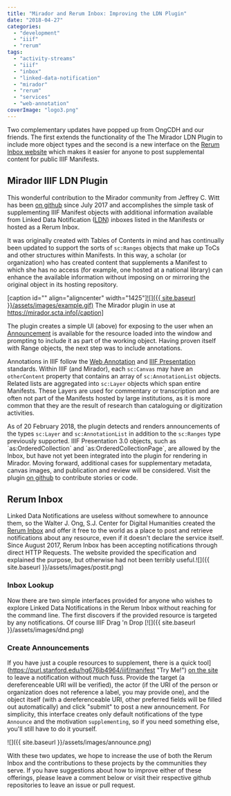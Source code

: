 ```yaml
---
title: "Mirador and Rerum Inbox: Improving the LDN Plugin"
date: "2018-04-27"
categories: 
  - "development"
  - "iiif"
  - "rerum"
tags: 
  - "activity-streams"
  - "iiif"
  - "inbox"
  - "linked-data-notification"
  - "mirador"
  - "rerum"
  - "services"
  - "web-annotation"
coverImage: "logo3.png"
---
```


Two complementary updates have popped up from OngCDH and our friends. The first extends the functionality of the The Mirador LDN Plugin to include more object types and the second is a new interface on the [Rerum Inbox website](http://inbox-docs.rerum.io) which makes it easier for anyone to post supplemental content for public IIIF Manifests.

## Mirador IIIF LDN Plugin

This wonderful contribution to the Mirador community from Jeffrey C. Witt has been [on github](https://github.com/jeffreycwitt/mirador-ldn-plugin) since July 2017 and accomplishes the simple task of supplementing IIIF Manifest objects with additional information available from Linked Data Notification ([LDN](https://www.w3.org/TR/ldn/)) inboxes listed in the Manifests or hosted as a Rerum Inbox.

It was originally created with Tables of Contents in mind and has continually been updated to support the sorts of `sc:Ranges` objects that make up ToCs and other structures within Manifests. In this way, a scholar (or organization) who has created content that supplements a Manifest to which she has no access (for example, one hosted at a national library) can enhance the available information without imposing on or mirroring the original object in its hosting repository.

[caption id="" align="aligncenter" width="1425"][![]({{ site.baseurl }}/assets/images/example.gif)](https://mirador.scta.info) The Mirador plugin in use at https://mirador.scta.info[/caption]

The plugin creates a simple UI (above) for exposing to the user when an [Announcement](https://www.w3.org/ns/ldp) is available for the resource loaded into the window and prompting to include it as part of the working object. Having proven itself with Range objects, the next step was to include annotations.

Annotations in IIIF follow the [Web Annotation](https://www.w3.org/TR/annotation-model/) and [IIIF Presentation](http://iiif.io/api/presentation/2.1/) standards. Within IIIF (and Mirador), each `sc:Canvas` may have an `otherContent` property that contains an array of `sc:AnnotationList` objects. Related lists are aggregated into `sc:Layer` objects which span entire Manifests. These Layers are used for commentary or transcription and are often not part of the Manifests hosted by large institutions, as it is more common that they are the result of research than cataloguing or digitization activities.

As of 20 February 2018, the plugin detects and renders announcements of the types `sc:Layer` and `sc:AnnotationList` in addition to the `sc:Ranges` type previously supported. IIIF Presentation 3.0 objects, such as \`as:OrderedCollection\` and  \`as:OrderedCollectionPage\`, are allowed by the Inbox, but have not yet been integrated into the plugin for rendering in Mirador. Moving forward, additional cases for supplementary metadata, canvas images, and publication and review will be considered. Visit the plugin [on github](https://github.com/jeffreycwitt/mirador-ldn-plugin) to contribute stories or code.

## Rerum Inbox

Linked Data Notifications are useless without somewhere to announce them, so the Walter J. Ong, S.J. Center for Digital Humanities created the [Rerum Inbox](http://inbox-docs.rerum.io) and offer it free to the world as a place to post and retrieve notifications about any resource, even if it doesn't declare the service itself. Since August 2017, Rerum Inbox has been accepting notifications through direct HTTP Requests. The website provided the specification and explained the purpose, but otherwise had not been terribly useful.![]({{ site.baseurl }}/assets/images/postit.png)

### Inbox Lookup

Now there are two simple interfaces provided for anyone who wishes to explore Linked Data Notifications in the Rerum Inbox without reaching for the command line. The first discovers if the provided resource is targeted by any notifications. Of course IIIF Drag 'n Drop [![]({{ site.baseurl }}/assets/images/dnd.png)

### Create Announcements

If you have just a couple resources to supplement, there is a quick tool](https://purl.stanford.edu/hg676jb4964/iiif/manifest "Try Me!") [on the site](https://centerfordigitalhumanities.github.io/inbox-docs/#!/postit) to leave a notification without much fuss. Provide the target (a dereferenceable URI will be verified), the actor (if the URI of the person or organization does not reference a label, you may provide one), and the object itself (with a dereferenceable URI, other preferred fields will be filled out automatically) and click "submit" to post a new announcement. For simplicity, this interface creates only default notifications of the type `Announce` and the motivation `supplementing`, so if you need something else, you'll still have to do it yourself.

![]({{ site.baseurl }}/assets/images/announce.png)

With these two updates, we hope to increase the use of both the Rerum Inbox and the contributions to these projects by the communities they serve. If you have suggestions about how to improve either of these offerings, please leave a comment below or visit their respective github repositories to leave an issue or pull request.
